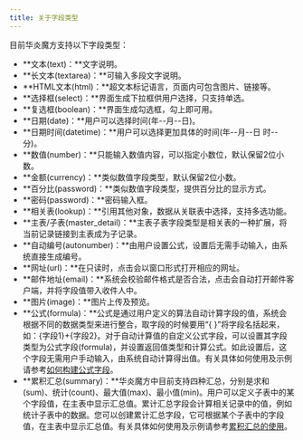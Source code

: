 ```yaml
---
title: 关于字段类型
---
```


目前华炎魔方支持以下字段类型：

- **文本(text)：**文字说明。
- **长文本(textarea)：**可输入多段文字说明。
- **HTML文本(html)：**超文本标记语言，页面内可包含图片、链接等。
- **选择框(select)：**界面生成下拉框供用户选择，只支持单选。
- **复选框(boolean)：**界面生成勾选框，勾上即可用。
- **日期(date)：**用户可以选择时间(年--月--日)。
- **日期时间(datetime)：**用户可以选择更加具体的时间(年--月--日   时--分)。
- **数值(number)：**只能输入数值内容，可以指定小数位，默认保留2位小数。
- **金额(currency)：**类似数值字段类型，默认保留2位小数。
- **百分比(password)：**类似数值字段类型，提供百分比的显示方式。
- **密码(password)：**密码输入框。
- **相关表(lookup)：**引用其他对象，数据从关联表中选择，支持多选功能。
- **主表/子表(master_detail)：**主表子表字段类型是相关表的一种扩展，将当前记录链接到主表成为子记录。
- **自动编号(autonumber)：**由用户设置公式，设置后无需手动输入，由系统直接生成编号。
- **网址(url)：**在只读时，点击会以窗口形式打开相应的网址。
- **邮件地址(email)：**系统会校验邮件格式是否合法，点击会自动打开邮件客户端，并将字段值带入收件人中。
- **图片(image)：**图片上传及预览。
- **公式(formula)：**公式是通过用户定义的算法自动计算字段的值，系统会根据不同的数据类型来进行整合，取字段的时候要用“{ }”将字段名括起来，如：{字段1}+{字段2}。对于自动计算值的自定义公式字段，可以设置其字段类型为公式字段(formula)，并设置返回值类型和计算公式。如此设置后，这个字段无需用户手动输入，由系统自动计算得出值。有关具体如何使用及示例请参考[如何构建公式字段](/help/formula/create#如何构建公式字段)。
- **累积汇总(summary)：**华炎魔方中目前支持四种汇总，分别是求和(sum)、统计(count)、最大值(max)、最小值(min)。用户可以定义子表中的某个字段值，在主表中显示汇总值。累计汇总字段会计算相关记录中的值，例如统计子表中的数据。您可以创建累计汇总字段，它可根据某个子表中的字段值，在主表中显示汇总值。有关具体如何使用及示例请参考[累积汇总的使用](/help/formula/summary_field#创建累积汇总字段)。

